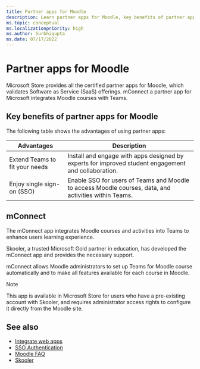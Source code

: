 ```yaml
---
title: Partner apps for Moodle
description: Learn partner apps for Moodle, key benefits of partner apps for Moodle, SaaS offerings and mConnect. Enable singe-sign-on SSO for users of Teams.
ms.topic: conceptual
ms.localizationpriority: high
ms.author: Surbhigupta
ms.date: 07/17/2022
---
```


# Partner apps for Moodle

Microsoft Store provides all the certified partner apps for Moodle, which validates Software as Service (SaaS) offerings. mConnect a partner app for Microsoft integrates Moodle courses with Teams.

## Key benefits of partner apps for Moodle

The following table shows the advantages of using partner apps:

|Advantages| Description|
|----------|------------|
|Extend Teams to fit your needs| Install and engage with apps designed by experts for improved student engagement and collaboration.|
|Enjoy single sign-on (SSO)| Enable SSO for users of Teams and Moodle to access Moodle courses, data, and activities within Teams.|

## mConnect

The mConnect app integrates Moodle courses and activities into Teams to enhance users learning experience.

Skooler, a trusted Microsoft Gold partner in education, has developed the mConnect app and provides the necessary support.

mConnect allows Moodle administrators to set up Teams for Moodle course automatically and to make all features available for each course in Moodle.

>[!NOTE]
>This app is available in Microsoft Store for users who have a pre-existing account with Skooler, and requires administrator access rights to configure it directly from the Moodle site.
  
<!-- Watch the following video to understand how to get started with mConnect and Teams: -->

<!-- > [!VIDEO unavailable] -->

## See also

* [Integrate web apps](../samples/integrate-web-apps-overview.md)
* [SSO Authentication](../concepts/authentication/authentication.md)
* [Moodle FAQ](faqs.md)
* [Skooler](https://skooler.com/mconnect/how-to/)
